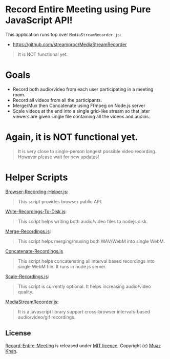 # Record Entire Meeting using Pure JavaScript API!

This application runs top over `MediaStreamRecorder.js`:

* https://github.com/streamproc/MediaStreamRecorder

> It is NOT functional yet.

# Goals

* Record both audio/video from each user participating in a meeting room.
* Record all videos from all the participants.
* Merge/Mux then Concatenate using Ffmpeg on Node.js server
* Scale videos at the end into a single grid-like stream so that later viewers are given single file containing all the videos and audios.

# Again, it is NOT functional yet.

> It is very close to single-person longest possible video recording. However please wait for new updates!

# Helper Scripts

[Browser-Recording-Helper.js](https://github.com/streamproc/Record-Entire-Meeting/blob/master/Browser-Recording-Helper.js):

> This script provides browser public API.

[Write-Recordings-To-Disk.js](https://github.com/streamproc/Record-Entire-Meeting/blob/master/Write-Recordings-To-Disk.js):

> This script helps writing both audio/video files to nodejs disk.

[Merge-Recordings.js](https://github.com/streamproc/Record-Entire-Meeting/blob/master/Merge-Recordings.js):

> This script helps merging/muxing both WAV/WebM into single WebM.

[Concatenate-Recordings.js](https://github.com/streamproc/Record-Entire-Meeting/blob/master/Concatenate-Recordings.js)

> This script helps concatenating all interval based recordings into single WebM file. It runs in node.js server.

[Scale-Recordings.js](https://github.com/streamproc/Record-Entire-Meeting/blob/master/Scale-Recordings.js):

> This script is currently optional. It helps increasing audio/video quality.

[MediaStreamRecorder.js](https://github.com/streamproc/Record-Entire-Meeting/blob/master/MediaStreamRecorder.js):

> It is a javascript library support cross-browser intervals-based audio/video/gif recordings.

## License

[Record-Entire-Meeting](https://github.com/streamproc/Record-Entire-Meeting) is released under [MIT licence](https://www.webrtc-experiment.com/licence/). Copyright (c) [Muaz Khan](http://www.MuazKhan.com/).
